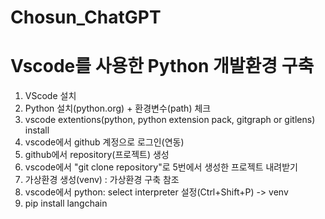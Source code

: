# Chosun_ChatGPT



# Vscode를 사용한 Python 개발환경 구축 
 1. VScode 설치
 2. Python 설치(python.org) + 환경변수(path) 체크
 3. vscode extentions(python, python extension pack, gitgraph or  gitlens) install
 4. vscode에서 github 계정으로 로그인(연동)
 5. github에서 repository(프로젝트) 생성
 6. vscode에서 "git clone repository"로 5번에서 생성한 프로젝트 내려받기
 7. 가상환경 생성(venv) : 가상환경 구축 참조
 8. vscode에서 python: select interpreter 설정(Ctrl+Shift+P) -> venv
 9. pip install langchain